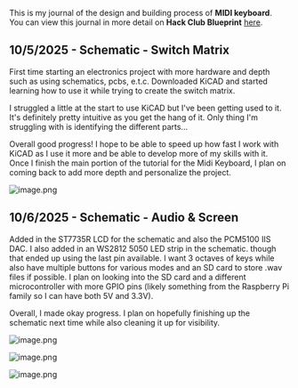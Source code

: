 <!--
  ===================    !!READ THIS NOTICE!!   ====================
  DO NOT edit this file manually. Your changes WILL BE OVERWRITTEN!
  This journal is auto generated and updated by Hack Club Blueprint.
  To edit this file, please edit your journal entries on Blueprint.
  ==================================================================
-->

This is my journal of the design and building process of **MIDI keyboard**.  
You can view this journal in more detail on **Hack Club Blueprint** [here](https://blueprint.hackclub.com/projects/99).


## 10/5/2025 - Schematic - Switch Matrix  

First time starting an electronics project with more hardware and depth such as using schematics, pcbs, e.t.c. Downloaded KiCAD and started learning how to use it while trying to create the switch matrix.

I struggled a little at the start to use KiCAD but I've been getting used to it. It's definitely pretty intuitive as you get the hang of it. Only thing I'm struggling with is identifying the different parts...

Overall good progress! I hope to be able to speed up how fast I work with KiCAD as I use it more and be able to develop more of my skills with it. Once I finish the main portion of the tutorial for the Midi Keyboard, I plan on coming back to add more depth and personalize the project.

![image.png](https://blueprint.hackclub.com/user-attachments/blobs/redirect/eyJfcmFpbHMiOnsiZGF0YSI6NDcwLCJwdXIiOiJibG9iX2lkIn19--7bb544569a772b9ceedd13b09d8848b491705bee/image.png)
  

## 10/6/2025 - Schematic - Audio & Screen  

Added in the ST7735R LCD for the schematic and also the PCM5100 IIS DAC. I also added in an WS2812 5050 LED strip in the schematic. though that ended up using the last pin available. I want 3 octaves of keys while also have multiple buttons for various modes and an SD card to store .wav files if possible. I plan on looking into the SD card and a different microcontroller with more GPIO pins (likely something from the Raspberry Pi family so I can have both 5V and 3.3V).

Overall, I made okay progress. I plan on hopefully finishing up the schematic next time while also cleaning it up for visibility.

![image.png](https://blueprint.hackclub.com/user-attachments/blobs/redirect/eyJfcmFpbHMiOnsiZGF0YSI6NjgxLCJwdXIiOiJibG9iX2lkIn19--14dc314801612b0992d682548cd333f83ec1bb36/image.png)

![image.png](https://blueprint.hackclub.com/user-attachments/blobs/redirect/eyJfcmFpbHMiOnsiZGF0YSI6NjgyLCJwdXIiOiJibG9iX2lkIn19--904104ff02a222f9a0d1661bba1c2636577b8aa8/image.png)

![image.png](https://blueprint.hackclub.com/user-attachments/blobs/redirect/eyJfcmFpbHMiOnsiZGF0YSI6NjgzLCJwdXIiOiJibG9iX2lkIn19--4fc223a58e209a57ee7f9599c922c4240752da92/image.png)

  

